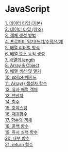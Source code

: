 # JavaScript

[1. 데이터 타입 (기본)](기본타입.md)<br/>
[2. 데이터 타입 (참조)](참조타입.md)<br/>
[3. 객체 생성 방법](객체생성방법.md)<br/>
[4. 프로퍼티 읽기/쓰기/수정/삭제](프로퍼티_읽기,쓰기,수정,삭제.md)<br/>
[5. 배열 리터럴 방식](배열리터럴.md)<br/>
[6. 배열 요소 동적 생성](배열요소생성.md)<br/>
[7. 배열의 length](length.md)<br/>
[8. Array & Object](Array&Object.md)<br/>
[9. 배열 생성 및 열거](배열생성,열거.md)<br/>
[10. splice 메서드](splice.md)<br/>
[11. Array() 생성자 함수](Array생성자함수.md)<br/>
[12. 유사 배열 객체](유사배열객체.md)<br/>
[13. 연산자](연산자.md)<br/>
[14. 함수](함수.md)<br/>
[15. 호이스팅](호이스팅.md)<br/>
[16. 재귀함수](재귀함수.md)<br/>
[17. 함수와 객체](함수와객체.md)<br/>
[18. 콜백 함수](콜백함수.md)<br/>
[19. 즉시 실행 함수](즉시실행함수.md)<br/>
[20. 내부 함수](내부함수.md)<br/>
[21. return 함수](return함수.md)<br/>